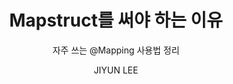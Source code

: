 ---
order: 5
layout: post
title: "Mapstruct를 써야 하는 이유"
subtitle: "자주 쓰는 @Mapping 사용법 정리"
tag: Tech Notes
type: tech-notes
blog: true
text: true
author: JIYUN LEE
post-header: true
header-img: img/01_main.png
---
